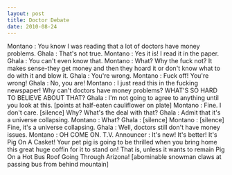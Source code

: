 ```yaml
---
layout: post
title: Doctor Debate
date: 2010-08-24
---
```

  Montano  : You know I was
      reading that a lot of doctors have money problems.    Ghala  : That's not true.    Montano  : Yes it is! I read it in the paper.    Ghala  : You can't even know that.    Montano  : What? Why the fuck not? It
      makes sense-they get money and then they hoard it or don't know what to do with it and blow
      it.    Ghala  : You're wrong.    Montano  : Fuck off! You're
      wrong!    Ghala  : No, you
      are!    Montano  : I just read this
      in the fucking newspaper! Why can't doctors have money problems? WHAT'S SO HARD TO BELIEVE
      ABOUT THAT?    Ghala  : I'm not
      going to agree to anything until you look at this. [points at half-eaten cauliflower on
      plate]    Montano  : Fine. I don't
      care. [silence] Why? What's the deal with that?    Ghala  : Admit that it's a universe collapsing.    Montano  : What?    Ghala  : [silence]    Montano  : [silence] Fine, it's a universe
      collapsing.    Ghala  : Well,
      doctors still don't have money issues.    Montano  : OH COME ON.    T.V. Announcer  : It's new! It's better! It's Pig On A Casket! Your pet
      pig is going to be thrilled when you bring home this great huge coffin for it to stand on!
      That is, unless it wants to remain Pig On a Hot Bus Roof Going Through Arizona! [abominable
      snowman claws at passing bus from behind mountain]